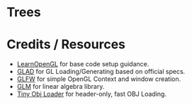 # Trees



# Credits / Resources
* [LearnOpenGL](https://learnopengl.com/) for base code setup guidance.
* [GLAD](https://github.com/Dav1dde/glad) for GL Loading/Generating based on official specs.
* [GLFW](http://www.glfw.org/download.html) for simple OpenGL Context and window creation.
* [GLM](https://glm.g-truc.net/0.9.8/index.html) for linear algebra library.
* [Tiny Obj Loader](https://github.com/syoyo/tinyobjloader) for header-only, fast OBJ Loading.
